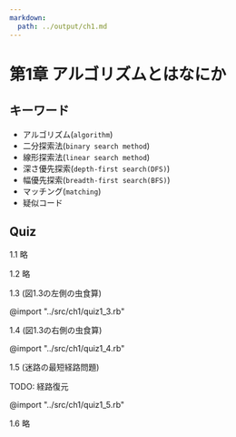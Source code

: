 ```yaml
---
markdown:
  path: ../output/ch1.md
---
```




# 第1章 アルゴリズムとはなにか

## キーワード

* アルゴリズム(`algorithm`)
* 二分探索法(`binary search method`)
* 線形探索法(`linear search method`)
* 深さ優先探索(`depth-first search(DFS)`)
* 幅優先探索(`breadth-first search(BFS)`)
* マッチング(`matching`)
* 疑似コード



## Quiz

1.1 略

1.2 略

1.3 (図1.3の左側の虫食算)

@import "../src/ch1/quiz1_3.rb"

1.4 (図1.3の右側の虫食算)

@import "../src/ch1/quiz1_4.rb"

1.5 (迷路の最短経路問題)

TODO: 経路復元

@import "../src/ch1/quiz1_5.rb"

1.6 略
